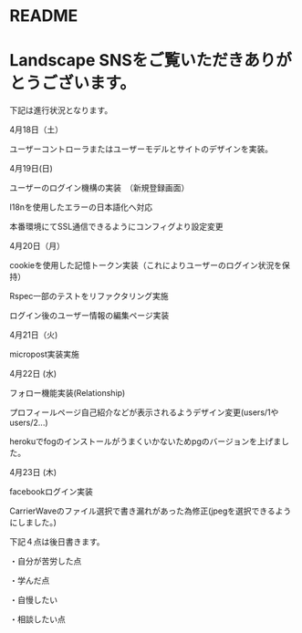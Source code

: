 # README

 # Landscape SNSをご覧いただきありがとうございます。

下記は進行状況となります。

4月18日（土）

ユーザーコントローラまたはユーザーモデルとサイトのデザインを実装。

4月19日(日)

ユーザーのログイン機構の実装　（新規登録画面）

I18nを使用したエラーの日本語化へ対応

本番環境にてSSL通信できるようにコンフィグより設定変更

4月20日（月）

cookieを使用した記憶トークン実装（これによりユーザーのログイン状況を保持）

Rspec一部のテストをリファクタリング実施

ログイン後のユーザー情報の編集ページ実装

4月21日（火)

micropost実装実施

4月22日 (水)

フォロー機能実装(Relationship)

プロフィールページ自己紹介などが表示されるようデザイン変更(users/1やusers/2...)

herokuでfogのインストールがうまくいかないためpgのバージョンを上げました。

4月23日 (木)

facebookログイン実装

CarrierWaveのファイル選択で書き漏れがあった為修正(jpegを選択できるようにしました。)

下記４点は後日書きます。

・自分が苦労した点

・学んだ点

・自慢したい

・相談したい点
